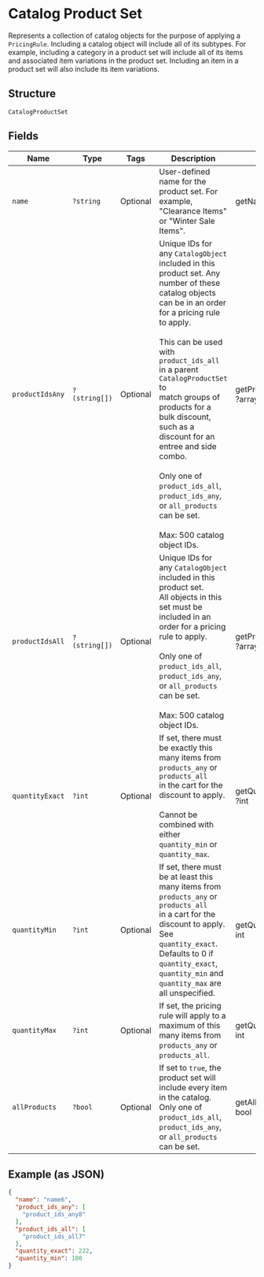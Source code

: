 
# Catalog Product Set

Represents a collection of catalog objects for the purpose of applying a
`PricingRule`. Including a catalog object will include all of its subtypes.
For example, including a category in a product set will include all of its
items and associated item variations in the product set. Including an item in
a product set will also include its item variations.

## Structure

`CatalogProductSet`

## Fields

| Name | Type | Tags | Description | Getter | Setter |
|  --- | --- | --- | --- | --- | --- |
| `name` | `?string` | Optional | User-defined name for the product set. For example, "Clearance Items"<br>or "Winter Sale Items". | getName(): ?string | setName(?string name): void |
| `productIdsAny` | `?(string[])` | Optional | Unique IDs for any `CatalogObject` included in this product set. Any<br>number of these catalog objects can be in an order for a pricing rule to apply.<br><br>This can be used with `product_ids_all` in a parent `CatalogProductSet` to<br>match groups of products for a bulk discount, such as a discount for an<br>entree and side combo.<br><br>Only one of `product_ids_all`, `product_ids_any`, or `all_products` can be set.<br><br>Max: 500 catalog object IDs. | getProductIdsAny(): ?array | setProductIdsAny(?array productIdsAny): void |
| `productIdsAll` | `?(string[])` | Optional | Unique IDs for any `CatalogObject` included in this product set.<br>All objects in this set must be included in an order for a pricing rule to apply.<br><br>Only one of `product_ids_all`, `product_ids_any`, or `all_products` can be set.<br><br>Max: 500 catalog object IDs. | getProductIdsAll(): ?array | setProductIdsAll(?array productIdsAll): void |
| `quantityExact` | `?int` | Optional | If set, there must be exactly this many items from `products_any` or `products_all`<br>in the cart for the discount to apply.<br><br>Cannot be combined with either `quantity_min` or `quantity_max`. | getQuantityExact(): ?int | setQuantityExact(?int quantityExact): void |
| `quantityMin` | `?int` | Optional | If set, there must be at least this many items from `products_any` or `products_all`<br>in a cart for the discount to apply. See `quantity_exact`. Defaults to 0 if<br>`quantity_exact`, `quantity_min` and `quantity_max` are all unspecified. | getQuantityMin(): ?int | setQuantityMin(?int quantityMin): void |
| `quantityMax` | `?int` | Optional | If set, the pricing rule will apply to a maximum of this many items from<br>`products_any` or `products_all`. | getQuantityMax(): ?int | setQuantityMax(?int quantityMax): void |
| `allProducts` | `?bool` | Optional | If set to `true`, the product set will include every item in the catalog.<br>Only one of `product_ids_all`, `product_ids_any`, or `all_products` can be set. | getAllProducts(): ?bool | setAllProducts(?bool allProducts): void |

## Example (as JSON)

```json
{
  "name": "name6",
  "product_ids_any": [
    "product_ids_any8"
  ],
  "product_ids_all": [
    "product_ids_all7"
  ],
  "quantity_exact": 222,
  "quantity_min": 100
}
```

